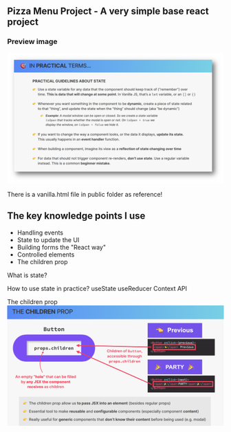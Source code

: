 ## Pizza Menu Project - A very simple base react project

### Preview image

<img src="../images/Steps-state-guideline.png">

There is a vanilla.html file in public folder as reference!

## The key knowledge points I use

- Handling events
- State to update the UI
- Building forms the "React way"
- Controlled elements
- The children prop

What is state?

How to use state in practice?
useState
useReducer
Context API

The children prop
<img src="../images/children.png">
